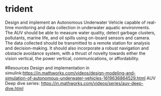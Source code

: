 # trident
Design and implement an Autonomous Underwater Vehicle capable 
of real-time monitoring and data collection in underwater aquatic 
environments. The AUV should be able to measure water quality, detect 
garbage clusters, pollutants, marine life, and oil spills using 
on-board sensors and camera. The data collected should be transmitted 
to a remote station for analysis and decision-making. It should also 
incorporate a robust navigation and obstacle avoidance system, with a
 thrust of novelty towards either the vision vertical, the power 
vertical, communications, or affordability.

#Resources
Design and implementation in simulink:https://in.mathworks.com/videos/design-modeling-and-simulation-of-autonomous-underwater-vehicles-1619636864529.html
AUV Deep dive series: https://in.mathworks.com/videos/series/auv-deep-dive.html
